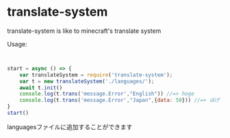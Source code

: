 # translate-system
translate-system is like to minecraft's translate system

Usage:
```JavaScript


start = async () => {
    var translateSystem = require('translate-system');
    var t = new translateSystem('./languages/');
    await t.init()
    console.log(t.trans('message.Error',"English")) //=> hoge
    console.log(t.trans('message.Error',"Japan",{data: 50})) //=> ほげ＾～
}
start()
```
languagesファイルに追加することができます

